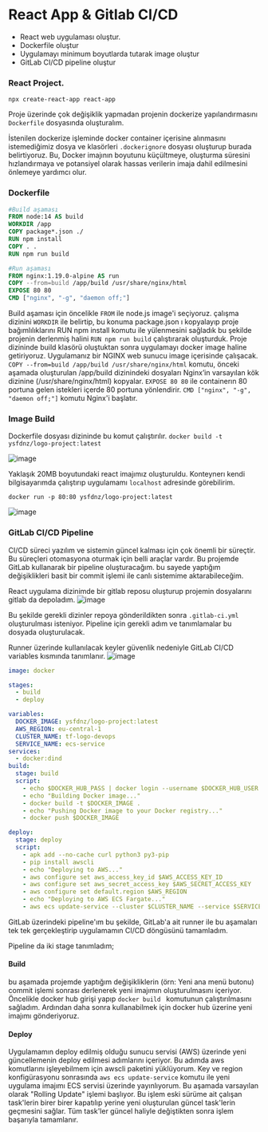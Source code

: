 # React App & Gitlab CI/CD

- React web uygulaması oluştur.
- Dockerfile oluştur
- Uygulamayı minimum boyutlarda tutarak image oluştur
- GitLab CI/CD pipeline oluştur

### React Project.
```
npx create-react-app react-app
```
Proje üzerinde çok değişiklik yapmadan projenin dockerize yapılandırmasını ```Dockerfile``` dosyasında oluşturalım.

İstenilen dockerize işleminde docker container içerisine alınmasını istemediğimiz dosya ve klasörleri ```.dockerignore``` dosyası oluşturup burada belirtiyoruz. Bu, Docker imajının boyutunu küçültmeye, oluşturma süresini hızlandırmaya ve potansiyel olarak hassas verilerin imaja dahil edilmesini önlemeye yardımcı olur.

### Dockerfile
```Dockerfile
#Build aşaması
FROM node:14 AS build
WORKDIR /app
COPY package*.json ./
RUN npm install
COPY . .
RUN npm run build

#Run aşaması
FROM nginx:1.19.0-alpine AS run
COPY --from=build /app/build /usr/share/nginx/html
EXPOSE 80 80
CMD ["nginx", "-g", "daemon off;"]
```
Build aşaması için öncelikle ```FROM``` ile node.js image'i  seçiyoruz. çalışma dizinini ```WORKDIR``` ile belirtip, bu konuma package.json ı kopyalayıp proje bağımlılıklarını RUN npm install komutu ile yülenmesini sağladık bu şekilde projenin derlenmiş halini ```RUN npm run build``` çalıştırarak oluşturduk. Proje dizininde build klasörü oluştuktan sonra uygulamayı docker image haline getiriyoruz. Uygulamanız bir NGINX web sunucu image içerisinde çalışacak. ```COPY --from=build /app/build /usr/share/nginx/html```  komutu, önceki aşamada oluşturulan /app/build dizinindeki dosyaları Nginx’in varsayılan kök dizinine (/usr/share/nginx/html) kopyalar. ```EXPOSE 80 80```  ile containerın 80 portuna gelen istekleri içerde 80 portuna yönlendirir.
```CMD ["nginx", "-g", "daemon off;"]```  komutu Nginx'i başlatır.

### Image Build
Dockerfile dosyası dizininde bu komut çalıştırılır.
```docker build -t ysfdnz/logo-project:latest```

![image](https://github.com/yusuf-dnz/FinalProject-LOGO/assets/101550162/27479523-472c-456c-b7f6-9ff3c56384cb)

Yaklaşık 20MB boyutundaki react imajımız oluşturuldu. Konteynerı kendi bilgisayarımda çalıştırıp uygulamamı ```localhost``` adresinde görebilirim.
```
docker run -p 80:80 ysfdnz/logo-project:latest
```
![image](https://github.com/yusuf-dnz/FinalProject-LOGO/assets/101550162/abd59cb3-892c-48ad-bbc2-c033e8ba00f5)

### GitLab CI/CD Pipeline
CI/CD süreci yazılım ve sistemin güncel kalması için çok önemli bir süreçtir. Bu süreçleri otomasyona oturmak için belli araçlar vardır. Bu projemde GitLab kullanarak bir pipeline oluşturacağım. bu sayede yaptığım değişiklikleri basit bir commit işlemi ile canlı sistemime aktarabileceğim.

React uygulama dizinimde bir gitlab reposu oluşturup projemin dosyalarını gitlab da depoladım.
![image](https://github.com/yusuf-dnz/FinalProject-LOGO/assets/101550162/7db560cd-44b3-40c1-8551-780a5166f975)

Bu şekilde gerekli dizinler repoya gönderildikten sonra ```.gitlab-ci.yml``` oluşturulması isteniyor.
Pipeline için gerekli adım ve tanımlamalar bu dosyada oluşturulacak.

Runner üzerinde kullanılacak keyler güvenlik nedeniyle GitLab CI/CD variables kısmında tanımlanır.
![image](https://github.com/yusuf-dnz/FinalProject-LOGO/assets/101550162/1c3acf4b-7d85-45b0-8c7d-21a9a20addea)


```yml
image: docker

stages:
  - build
  - deploy

variables:
  DOCKER_IMAGE: ysfdnz/logo-project:latest
  AWS_REGION: eu-central-1
  CLUSTER_NAME: tf-logo-devops
  SERVICE_NAME: ecs-service
services:
  - docker:dind
build:
  stage: build
  script:
    - echo $DOCKER_HUB_PASS | docker login --username $DOCKER_HUB_USER --password-stdin
    - echo "Building Docker image..."
    - docker build -t $DOCKER_IMAGE .
    - echo "Pushing Docker image to your Docker registry..."
    - docker push $DOCKER_IMAGE

deploy:
  stage: deploy
  script:
    - apk add --no-cache curl python3 py3-pip
    - pip install awscli
    - echo "Deploying to AWS..."
    - aws configure set aws_access_key_id $AWS_ACCESS_KEY_ID
    - aws configure set aws_secret_access_key $AWS_SECRET_ACCESS_KEY
    - aws configure set default.region $AWS_REGION
    - echo "Deploying to AWS ECS Fargate..."
    - aws ecs update-service --cluster $CLUSTER_NAME --service $SERVICE_NAME --force-new-deployment

```
GitLab üzerindeki pipeline'ım bu şekilde, GitLab'a ait runner ile bu aşamaları tek tek gerçekleştirip uygulamamın CI/CD
döngüsünü tamamladım.

Pipeline da iki stage tanımladım;
#### Build
bu aşamada projemde yaptığım değişikliklerin (örn: Yeni ana menü butonu) commit işlemi sonrası derlenerek yeni imajımın oluşturulmasını içeriyor. Öncelikle docker hub girişi yapıp ```docker build ``` komutunun çalıştırılmasını sağladım. Ardından daha sonra kullanabilmek için docker hub üzerine yeni imajımı gönderiyoruz. 
#### Deploy
Uygulamamın deploy edilmiş olduğu sunucu servisi (AWS) üzerinde yeni güncellemenin deploy edilmesi adımlarını içeriyor. Bu adımda aws komutlarını işleyebilmem için awscli paketini yüklüyorum. Key ve region konfigürasyonu sonrasında ```aws ecs update-service``` komutu ile yeni uygulama imajımı ECS servisi üzerinde yayınlıyorum. Bu aşamada varsayılan olarak "Rolling Update" işlemi başlıyor. Bu işlem eski sürüme ait çalışan task'lerin birer birer kapatılıp yerine yeni oluşturulan güncel task'lerin geçmesini sağlar. Tüm task'ler güncel haliyle değiştikten sonra işlem başarıyla tamamlanır.

